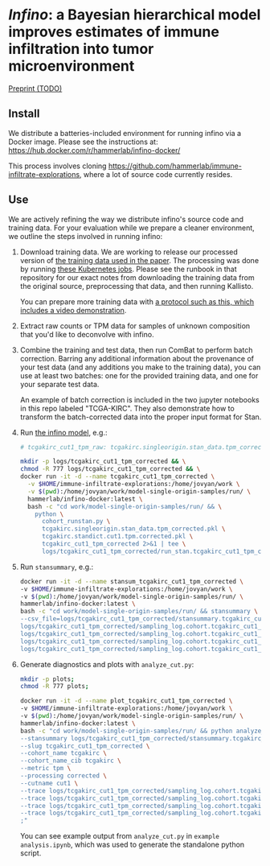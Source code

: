 # *Infino*: a Bayesian hierarchical model improves estimates of immune infiltration into tumor microenvironment

[Preprint (TODO)](#)

## Install

We distribute a batteries-included environment for running infino via a Docker image. Please see the instructions at: https://hub.docker.com/r/hammerlab/infino-docker/

This process involves cloning https://github.com/hammerlab/immune-infiltrate-explorations, where a lot of source code currently resides.

## Use

We are actively refining the way we distribute infino's source code and training data. For your evaluation while we prepare a cleaner environment, we outline the steps involved in running infino:

1. Download training data. We are working to release our processed version of [the training data used in the paper](https://www.nature.com/articles/sdata201551). The processing was done by running [these Kubernetes jobs](https://github.com/hammerlab/infiltrate-rnaseq-pipeline/). Please see the runbook in that repository for our exact notes from downloading the training data from the original source, preprocessing that data, and then running Kallisto.

    You can prepare more training data with [a protocol such as this, which includes a video demonstration](https://www.ncbi.nlm.nih.gov/pmc/articles/PMC3144656/).

2. Extract raw counts or TPM data for samples of unknown composition that you'd like to deconvolve with infino.

3. Combine the training and test data, then run ComBat to perform batch correction. Barring any additional information about the provenance of your test data (and any additions you make to the training data), you can use at least two batches: one for the provided training data, and one for your separate test data.

    An example of batch correction is included in the two jupyter notebooks in this repo labeled "TCGA-KIRC". They also demonstrate how to transform the batch-corrected data into the proper input format for Stan. 

4. Run [the infino model](https://github.com/hammerlab/immune-infiltrate-explorations/blob/master/model-single-origin-samples/models/model6.2_negbinom_matrix_correlation_features_oos_optim.stan), e.g.:

    ```bash
    # tcgakirc_cut1_tpm_raw: tcgakirc.singleorigin.stan_data.tpm_corrected.pkl, tcgakirc.standict.cut1.tpm.corrected.pkl

    mkdir -p logs/tcgakirc_cut1_tpm_corrected && \
    chmod -R 777 logs/tcgakirc_cut1_tpm_corrected && \
    docker run -it -d --name tcgakirc_cut1_tpm_corrected \
      -v $HOME/immune-infiltrate-explorations:/home/jovyan/work \
      -v $(pwd):/home/jovyan/work/model-single-origin-samples/run/ \
      hammerlab/infino-docker:latest \
      bash -c "cd work/model-single-origin-samples/run/ && \
        python \
          cohort_runstan.py \
          tcgakirc.singleorigin.stan_data.tpm_corrected.pkl \
          tcgakirc.standict.cut1.tpm.corrected.pkl \
          tcgakirc_cut1_tpm_corrected 2>&1 | tee \
          logs/tcgakirc_cut1_tpm_corrected/run_stan.tcgakirc_cut1_tpm_corrected.consoleout.txt"
    ```

5. Run `stansummary`, e.g.:

    ```bash
    docker run -it -d --name stansum_tcgakirc_cut1_tpm_corrected \
    -v $HOME/immune-infiltrate-explorations:/home/jovyan/work \
    -v $(pwd):/home/jovyan/work/model-single-origin-samples/run/ \
    hammerlab/infino-docker:latest \
    bash -c "cd work/model-single-origin-samples/run/ && stansummary \
    --csv_file=logs/tcgakirc_cut1_tpm_corrected/stansummary.tcgakirc_cut1_tpm_corrected.csv \
    logs/tcgakirc_cut1_tpm_corrected/sampling_log.cohort.tcgakirc_cut1_tpm_corrected.txt_0.csv \
    logs/tcgakirc_cut1_tpm_corrected/sampling_log.cohort.tcgakirc_cut1_tpm_corrected.txt_1.csv \
    logs/tcgakirc_cut1_tpm_corrected/sampling_log.cohort.tcgakirc_cut1_tpm_corrected.txt_2.csv \
    logs/tcgakirc_cut1_tpm_corrected/sampling_log.cohort.tcgakirc_cut1_tpm_corrected.txt_3.csv > /dev/null;"
    ```

6. Generate diagnostics and plots with `analyze_cut.py`:

    ```bash
    mkdir -p plots;
    chmod -R 777 plots;
    
    docker run -it -d --name plot_tcgakirc_cut1_tpm_corrected \
    -v $HOME/immune-infiltrate-explorations:/home/jovyan/work \
    -v $(pwd):/home/jovyan/work/model-single-origin-samples/run/ \
    hammerlab/infino-docker:latest \
    bash -c "cd work/model-single-origin-samples/run/ && python analyze_cut.py \
    --stansummary logs/tcgakirc_cut1_tpm_corrected/stansummary.tcgakirc_cut1_tpm_corrected.csv \
    --slug tcgakirc_cut1_tpm_corrected \
    --cohort_name tcgakirc \
    --cohort_name_cib tcgakirc \
    --metric tpm \
    --processing corrected \
    --cutname cut1 \
    --trace logs/tcgakirc_cut1_tpm_corrected/sampling_log.cohort.tcgakirc_cut1_tpm_corrected.txt_0.csv \
    --trace logs/tcgakirc_cut1_tpm_corrected/sampling_log.cohort.tcgakirc_cut1_tpm_corrected.txt_1.csv \
    --trace logs/tcgakirc_cut1_tpm_corrected/sampling_log.cohort.tcgakirc_cut1_tpm_corrected.txt_2.csv \
    --trace logs/tcgakirc_cut1_tpm_corrected/sampling_log.cohort.tcgakirc_cut1_tpm_corrected.txt_3.csv \
    ;"
    ```

    You can see example output from `analyze_cut.py` in `example analysis.ipynb`, which was used to generate the standalone python script.

